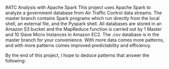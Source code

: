 #ATC Analysis with Apache Spark
This project uses Apache Spark to analyze a government database from Air Traffic Control data streams. The master branch contains Spark programs which run directly from the local shell, an external file, and the Pyspark shell. All databases are stored in an Amazon S3 bucket and the MapReduce function is carried out by 1 Master and 10 Slave Micro Instances in Amazon EC2. The .csv database is in the master branch for your convenience. With more data comes more patterns, and with more patterns comes improved predictability and efficiency.

By the end of this project, I hope to deduce patterns that answer the following:


